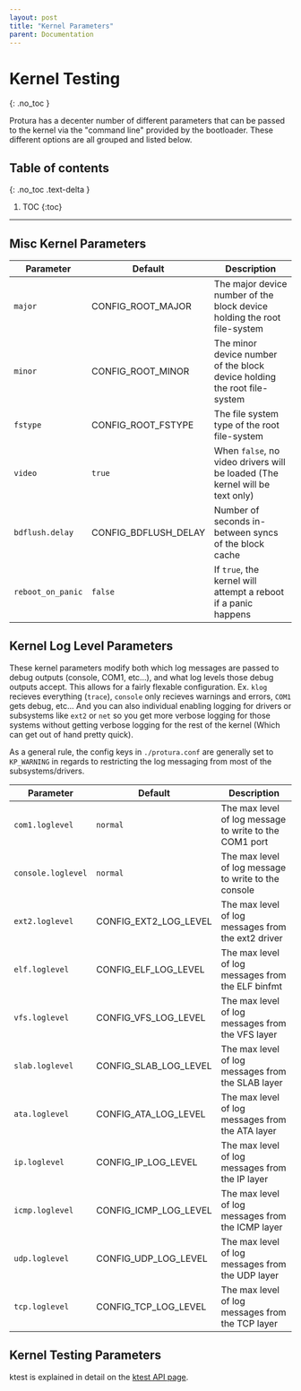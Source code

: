 ```yaml
---
layout: post
title: "Kernel Parameters"
parent: Documentation
---
```


Kernel Testing
==============
{: .no_toc }

Protura has a decenter number of different parameters that can be passed to the
kernel via the "command line" provided by the bootloader. These different
options are all grouped and listed below.

## Table of contents
{: .no_toc .text-delta }

1. TOC
{:toc}

---

Misc Kernel Parameters
----------------------

| Parameter | Default | Description |
| --- | --- | --- |
| `major` | CONFIG_ROOT_MAJOR | The major device number of the block device holding the root file-system |
| `minor` | CONFIG_ROOT_MINOR | The minor device number of the block device holding the root file-system |
| `fstype` | CONFIG_ROOT_FSTYPE | The file system type of the root file-system |
| `video` | `true` | When `false`, no video drivers will be loaded (The kernel will be text only) |
| `bdflush.delay` | CONFIG_BDFLUSH_DELAY | Number of seconds in-between syncs of the block cache |
| `reboot_on_panic` | `false` | If `true`, the kernel will attempt a reboot if a panic happens |

Kernel Log Level Parameters
---------------------------

These kernel parameters modify both which log messages are passed to debug
outputs (console, COM1, etc...), and what log levels those debug outputs
accept. This allows for a fairly flexable configuration. Ex. `klog` recieves
everything (`trace`), `console` only recieves warnings and errors, `COM1` gets
debug, etc... And you can also individual enabling logging for drivers or
subsystems like `ext2` or `net` so you get more verbose logging for those
systems without getting verbose logging for the rest of the kernel (Which can
get out of hand pretty quick).

As a general rule, the config keys in `./protura.conf` are generally set to
`KP_WARNING` in regards to restricting the log messaging from most of the
subsystems/drivers.

| Parameter | Default | Description |
| --- | --- | --- |
| `com1.loglevel` | `normal` | The max level of log message to write to the COM1 port |
| `console.loglevel` | `normal` | The max level of log message to write to the console |
| `ext2.loglevel` | CONFIG_EXT2_LOG_LEVEL | The max level of log messages from the ext2 driver |
| `elf.loglevel` | CONFIG_ELF_LOG_LEVEL | The max level of log messages from the ELF binfmt |
| `vfs.loglevel` | CONFIG_VFS_LOG_LEVEL | The max level of log messages from the VFS layer |
| `slab.loglevel` | CONFIG_SLAB_LOG_LEVEL | The max level of log messages from the SLAB layer |
| `ata.loglevel` | CONFIG_ATA_LOG_LEVEL | The max level of log messages from the ATA layer |
| `ip.loglevel` | CONFIG_IP_LOG_LEVEL | The max level of log messages from the IP layer |
| `icmp.loglevel` | CONFIG_ICMP_LOG_LEVEL | The max level of log messages from the ICMP layer |
| `udp.loglevel` | CONFIG_UDP_LOG_LEVEL | The max level of log messages from the UDP layer |
| `tcp.loglevel` | CONFIG_TCP_LOG_LEVEL | The max level of log messages from the TCP layer |

Kernel Testing Parameters
-------------------------

ktest is explained in detail on the [ktest API page](api/ktest.md).
